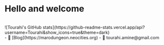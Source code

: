 <br>

<h1 align="left">Hello and welcome</h1>

<br>
<div style="display: flex; justify-content: space-around">
![Tourahi's GitHub stats](https://github-readme-stats.vercel.app/api?username=Tourahi&show_icons=true&theme=dark)
</div>
-  📕 [Blog](https://marodungeon.neocities.org)
-  📧 tourahi.amine@gmail.com

